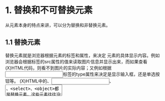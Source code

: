 # 1. 替换和不可替换元素

从元素本身的特点来讲，可以分为替换和非替换元素。

## 1.1 替换元素

替换元素就是浏览器根据元素的标签和属性，来决定 元素的具体显示内容。例如浏览器会根据<img>标签的src属性的值来读取图片信息并显示出来，而如果查看(X)HTML代码，则看不到图片的实际内容；又例如根据<input>标签的type属性来决定是显示输入框，还是单选按钮等。
(X)HTML中的<img>、<input>、<textarea>、<select>、<object>都是替换元素。这些元素往往没有实际的内容，即是一个空元素，例如：

```css
<img src=""></img>alt="图片"/>
<input type="button" value='按钮'/>
```

浏览器会根据元素的标签类型和属性来显示这些元素。

## 1.2 非替换元素

(X)HTML 的大多数元素是不可替换元素，即其内容直接表现给用户端（例如浏览器）。比如<p>、<label>等等。

```c&#39;s
<p>段落的内容</p>
```

段落<p>是一个不可替换元素，文字“段落的内容”全被显示。

# 2. 块级元素和内联元素

除了可替换元素和不可替换元素的分类方式外，CSS 2.1中元素还有另外的分类方式：块级元素（block-level）和行内元素（inline-level，也译作“内联”元素）。

## 2.1 块级元素

### 2.1.1 概念理解

在视觉上被格式化为块的元素，最明显的特征就是它默认在横向充满其父元素的内容区域，而且在其左右两边没有其他元素，即块级元素默认是独占一行的。典型的块级元素有：<div>、<p>、<h1>到<h6>，等等。通过CSS设定了浮动（float属性，可向左浮动或向右浮动）以及设定显示（display）属性为“block”或“list-item”的元素都是块级元素。但是浮动元素比较特殊，由于浮动，其旁边可能会有其他元素的存在。“list-item”（列表项<li>），会在其前面生成圆点符号，或者数字序号。

### 2.1.1 常见块级元素

address – 地址
blockquote – 块引用
center – 举中对齐块
dir – 目录列表
div – 常用块级容易，也是CSS layout的主要标签
dl – 定义列表
fieldset – form控制组
form – 交互表单
h1 – 大标题
h2 – 副标题
h3 – 3级标题
h4 – 4级标题
h5 – 5级标题
h6 – 6级标题
hr – 水平分隔线
isindex – input prompt
menu – 菜单列表
noframes – frames可选内容，（对于不支持frame的浏览器显示此区块内容
noscript – 可选脚本内容（对于不支持script的浏览器显示此内容）
ol – 有序表单
p – 段落
pre – 格式化文本
table – 表格
ul – 无序列表

## 2.2 内联元素

### 2.2.1 概念理解

**内联元素**（html规范中的概念）英文：inline element，其中文叫法有多种，如：**内联元素**、**内嵌元素**、**行内元素**、**直进式元素**等。 基本上没有统一的翻译。 另外提到**内联元素**，通常会涉及到的属性是display:inline；这个属性能够修复著名的IE双倍浮动边界问题。行内元素不形成新内容块，即在其左右可以有其他元素，例如<a>、<span>、<strong>等，都是典型的行内级元素。display属性等于“inline”的元素都是行内元素。**几乎所有的可替换元素都是行内元素**，例如<img>、<input>等等。不过元素的类型也不是固定的，通过设定CSS 的display属性，可以使行内元素变为块级元素，也可以让块级元素变为行内元素。

### 2.2.2 常见内联样式

a – 锚点
abbr – 缩写
acronym – 首字
b – 粗体(不推荐)
bdo – bidi override
big – 大字体
br – 换行
cite – 引用
code – 计算机代码(在引用源码的时候需要)
dfn – 定义字段
em – 强调
font – 字体设定(不推荐)
i – 斜体
img – 图片
input – 输入框
kbd – 定义键盘文本
label – 表格标签
q – 短引用
s – 中划线(不推荐)
samp – 定义范例计算机代码
select – 项目选择
small – 小字体文本
span – 常用内联容器，定义文本内区块
strike – 中划线
strong – 粗体强调
sub – 下标
sup – 上标
textarea – 多行文本输入框
tt – 电传文本
u – 下划线

## 2.3 可变元素

可变元素为根据上下文语境决定该元素为块元素或者内联元素。

- applet - java applet
- button - 按钮
- del - 删除文本
- iframe - inline frame
- ins - 插入的文本
- map - 图片区块(map)
- object - object对象
- script - 客户端脚本

# 3. 行内元素与块级元素不同

## **区别一：**

块级：块级元素会独占一行，默认情况下宽度自动填满其父元素宽度。

行内：行内元素不会独占一行，相邻的行内元素会排在同一行。其宽度随内容的变化而变化。

## **区别二：**

块级：块级元素可以设置宽高，行内：行内元素不可以设置宽高。

## **区别三：**

块级：块级元素可以设置margin，padding。

行内：行内元素水平方向的margin-left; margin-right; padding-left; padding-right;可以生效。但是竖直方向的margin-bottom; margin-top; padding-top; padding-bottom;却不能生效。

## **区别四：**

块级：display:block；

行内：display:inline；可以通过修改display属性来切换块级元素和行内元素。

## **区别五：**

块级：默认宽度为父元素的整个宽度。

行内：默认宽度为能包含其内容的最小宽度。

# 4. 注意

所有的行内元素(span,img,input)都具有框模型中规定的所有属性(width margin border padding)，但通过css自定义的某些属性对于某些元素来说是没有效果的，也就是说浏览器会忽略你设定的某些属性。

- 当对行内非替换元素(Inline, non-replaced elements)设定 width、height、margin-top、margin-bottom、padding-top、padding-bottom 等css属性时将被浏览器忽略。